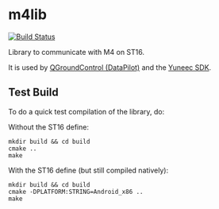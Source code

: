 # m4lib

[![Build Status](https://travis-ci.com/YUNEEC/m4lib.svg?token=5772mkLLvKwYKBhk4s9n&branch=master)](https://travis-ci.com/YUNEEC/m4lib)

Library to communicate with M4 on ST16.

It is used by [QGroundControl (DataPilot)](https://github.com/YUNEEC/qgroundcontrol) and the [Yuneec SDK](https://github.com/YUNEEC/Yuneec_SDK_Builder).

## Test Build

To do a quick test compilation of the library, do:

Without the ST16 define:
```
mkdir build && cd build
cmake ..
make
```

With the ST16 define (but still compiled natively):
```
mkdir build && cd build
cmake -DPLATFORM:STRING=Android_x86 ..
make
```
